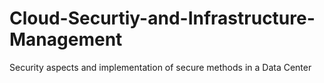 # Cloud-Securtiy-and-Infrastructure-Management
Security aspects and implementation of secure methods in a Data Center
